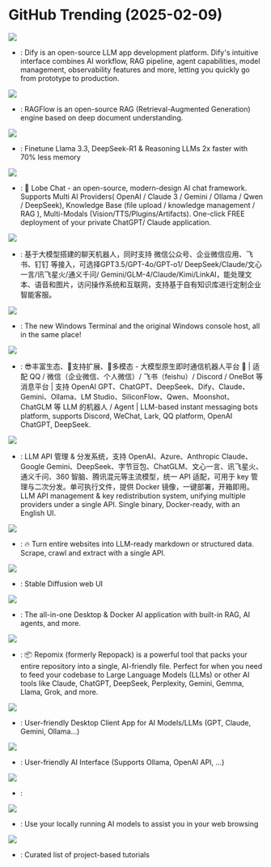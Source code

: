 # GitHub Trending (2025-02-09)

![](https://img.shields.io/badge/TypeScript-New%20369-green?style=flat-square&logo=appveyor)
- [](https://github.comundefined): Dify is an open-source LLM app development platform. Dify's intuitive interface combines AI workflow, RAG pipeline, agent capabilities, model management, observability features and more, letting you quickly go from prototype to production.

![](https://img.shields.io/badge/Python-New%20475-green?style=flat-square&logo=appveyor)
- [](https://github.comundefined): RAGFlow is an open-source RAG (Retrieval-Augmented Generation) engine based on deep document understanding.

![](https://img.shields.io/badge/Python-New%20505-green?style=flat-square&logo=appveyor)
- [](https://github.comundefined): Finetune Llama 3.3, DeepSeek-R1 & Reasoning LLMs 2x faster with 70% less memory

![](https://img.shields.io/badge/TypeScript-New%20299-green?style=flat-square&logo=appveyor)
- [](https://github.comundefined): 🤯 Lobe Chat - an open-source, modern-design AI chat framework. Supports Multi AI Providers( OpenAI / Claude 3 / Gemini / Ollama / Qwen / DeepSeek), Knowledge Base (file upload / knowledge management / RAG ), Multi-Modals (Vision/TTS/Plugins/Artifacts). One-click FREE deployment of your private ChatGPT/ Claude application.

![](https://img.shields.io/badge/Python-New%20102-green?style=flat-square&logo=appveyor)
- [](https://github.comundefined): 基于大模型搭建的聊天机器人，同时支持 微信公众号、企业微信应用、飞书、钉钉 等接入，可选择GPT3.5/GPT-4o/GPT-o1/ DeepSeek/Claude/文心一言/讯飞星火/通义千问/ Gemini/GLM-4/Claude/Kimi/LinkAI，能处理文本、语音和图片，访问操作系统和互联网，支持基于自有知识库进行定制企业智能客服。

![](https://img.shields.io/badge/C%2B%2B-New%20145-green?style=flat-square&logo=appveyor)
- [](https://github.comundefined): The new Windows Terminal and the original Windows console host, all in the same place!

![](https://img.shields.io/badge/Python-New%20158-green?style=flat-square&logo=appveyor)
- [](https://github.comundefined): 😎丰富生态、🧩支持扩展、🦄多模态 - 大模型原生即时通信机器人平台 🤖 | 适配 QQ / 微信（企业微信、个人微信）/ 飞书（feishu）/ Discord / OneBot 等消息平台 | 支持 OpenAI GPT、ChatGPT、DeepSeek、Dify、Claude、Gemini、Ollama、LM Studio、SiliconFlow、Qwen、Moonshot、ChatGLM 等 LLM 的机器人 / Agent | LLM-based instant messaging bots platform, supports Discord, WeChat, Lark, QQ platform, OpenAI ChatGPT, DeepSeek.

![](https://img.shields.io/badge/JavaScript-New%2065-green?style=flat-square&logo=appveyor)
- [](https://github.comundefined): LLM API 管理 & 分发系统，支持 OpenAI、Azure、Anthropic Claude、Google Gemini、DeepSeek、字节豆包、ChatGLM、文心一言、讯飞星火、通义千问、360 智脑、腾讯混元等主流模型，统一 API 适配，可用于 key 管理与二次分发。单可执行文件，提供 Docker 镜像，一键部署，开箱即用。LLM API management & key redistribution system, unifying multiple providers under a single API. Single binary, Docker-ready, with an English UI.

![](https://img.shields.io/badge/TypeScript-New%20329-green?style=flat-square&logo=appveyor)
- [](https://github.comundefined): 🔥 Turn entire websites into LLM-ready markdown or structured data. Scrape, crawl and extract with a single API.

![](https://img.shields.io/badge/Python-New%2092-green?style=flat-square&logo=appveyor)
- [](https://github.comundefined): Stable Diffusion web UI

![](https://img.shields.io/badge/JavaScript-New%20402-green?style=flat-square&logo=appveyor)
- [](https://github.comundefined): The all-in-one Desktop & Docker AI application with built-in RAG, AI agents, and more.

![](https://img.shields.io/badge/TypeScript-New%2084-green?style=flat-square&logo=appveyor)
- [](https://github.comundefined): 📦 Repomix (formerly Repopack) is a powerful tool that packs your entire repository into a single, AI-friendly file. Perfect for when you need to feed your codebase to Large Language Models (LLMs) or other AI tools like Claude, ChatGPT, DeepSeek, Perplexity, Gemini, Gemma, Llama, Grok, and more.

![](https://img.shields.io/badge/TypeScript-New%20336-green?style=flat-square&logo=appveyor)
- [](https://github.comundefined): User-friendly Desktop Client App for AI Models/LLMs (GPT, Claude, Gemini, Ollama...)

![](https://img.shields.io/badge/JavaScript-New%20477-green?style=flat-square&logo=appveyor)
- [](https://github.comundefined): User-friendly AI Interface (Supports Ollama, OpenAI API, ...)

![](https://img.shields.io/badge/none-New%20847-green?style=flat-square&logo=appveyor)
- [](https://github.comundefined): 

![](https://img.shields.io/badge/TypeScript-New%20135-green?style=flat-square&logo=appveyor)
- [](https://github.comundefined): Use your locally running AI models to assist you in your web browsing

![](https://img.shields.io/badge/none-New%20275-green?style=flat-square&logo=appveyor)
- [](https://github.comundefined): Curated list of project-based tutorials

